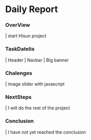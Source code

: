 # Daily Report

### OverView

| start Hisun project

### TaskDatelis

| Header
| Navbar
| Big banner

### Chalenges 

| image slider with javascript
### NextSteps

| I will do the rest of the project

### Conclusion
| I have not yet reached the conclusion
